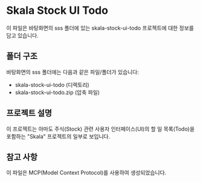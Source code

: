 # Skala Stock UI Todo

이 파일은 바탕화면의 sss 폴더에 있는 skala-stock-ui-todo 프로젝트에 대한 정보를 담고 있습니다.

## 폴더 구조
바탕화면의 sss 폴더에는 다음과 같은 파일/폴더가 있습니다:
- skala-stock-ui-todo (디렉토리)
- skala-stock-ui-todo.zip (압축 파일)

## 프로젝트 설명
이 프로젝트는 아마도 주식(Stock) 관련 사용자 인터페이스(UI)의 할 일 목록(Todo)을 포함하는 "Skala" 프로젝트의 일부로 보입니다.

## 참고 사항
이 파일은 MCP(Model Context Protocol)를 사용하여 생성되었습니다.
